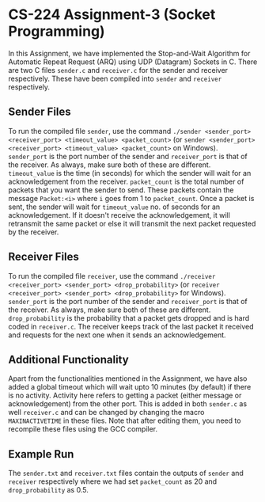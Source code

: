 # CS-224 Assignment-3 (Socket Programming)
In this Assignment, we have implemented the Stop-and-Wait Algorithm for Automatic Repeat Request (ARQ) using UDP (Datagram) Sockets in C. There are two C files ```sender.c``` and ```receiver.c``` for the sender and receiver respectively. These have been compiled into ```sender``` and ```receiver``` respectively.

## Sender Files
To run the compiled file ```sender```, use the command ```./sender <sender_port> <receiver_port> <timeout_value> <packet_count>``` (or ```sender <sender_port> <receiver_port> <timeout_value> <packet_count>``` on Windows). ```sender_port``` is the port number of the sender and ```receiver_port``` is that of the receiver. As always, make sure both of these are different. ```timeout_value``` is the time (in seconds) for which the sender will wait for an acknowledgement from the receiver. ```packet_count``` is the total number of packets that you want the sender to send. These packets contain the message ```Packet:<i>``` where ```i``` goes from 1 to ```packet_count```. Once a packet is sent, the sender will wait for ```timeout_value``` no. of seconds for an acknowledgement. If it doesn't receive the acknowledgement, it will retransmit the same packet or else it will transmit the next packet requested by the receiver.

## Receiver Files
To run the compiled file ```receiver```, use the command ```./receiver <receiver_port> <sender_port> <drop_probability>``` (or ```receiver <receiver_port> <sender_port> <drop_probability>``` for Windows). ```sender_port``` is the port number of the sender and ```receiver_port``` is that of the receiver. As always, make sure both of these are different. ```drop_probability``` is the probability that a packet gets dropped and is hard coded in ```receiver.c```. The receiver keeps track of the last packet it received and requests for the next one when it sends an acknowledgement.

## Additional Functionality
Apart from the functionalities mentioned in the Assignment, we have also added a global timeout which will wait upto 10 minutes (by default) if there is no activity. Activity here refers to getting a packet (either message or acknowledgement) from the other port. This is added in both ```sender.c``` as well ```receiver.c``` and can be changed by changing the macro ```MAXINACTIVETIME``` in these files. Note that after editing them, you need to recompile these files using the GCC compiler.

## Example Run
The ```sender.txt``` and ```receiver.txt``` files contain the outputs of ```sender``` and ```receiver``` respectively where we had set ```packet_count``` as 20 and ```drop_probability``` as 0.5.